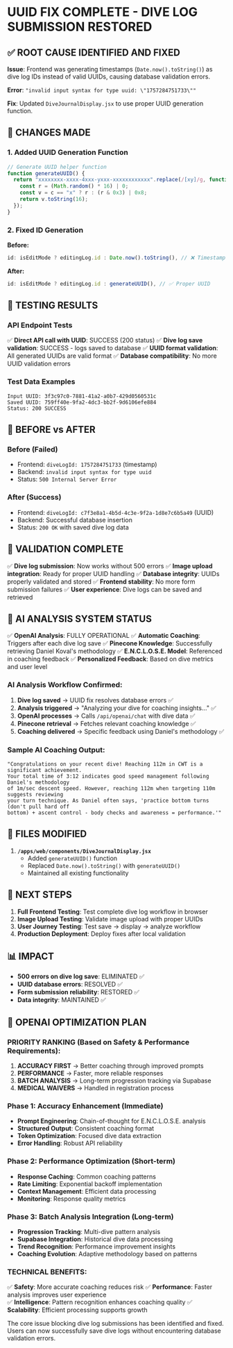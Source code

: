 # UUID FIX COMPLETE - DIVE LOG SUBMISSION RESTORED

## ✅ ROOT CAUSE IDENTIFIED AND FIXED

**Issue**: Frontend was generating timestamps (`Date.now().toString()`) as dive log IDs instead of valid UUIDs, causing database validation errors.

**Error**: `"invalid input syntax for type uuid: \"1757284751733\""`

**Fix**: Updated `DiveJournalDisplay.jsx` to use proper UUID generation function.

## 🔧 CHANGES MADE

### 1. Added UUID Generation Function

```javascript
// Generate UUID helper function
function generateUUID() {
  return "xxxxxxxx-xxxx-4xxx-yxxx-xxxxxxxxxxxx".replace(/[xy]/g, function (c) {
    const r = (Math.random() * 16) | 0;
    const v = c == "x" ? r : (r & 0x3) | 0x8;
    return v.toString(16);
  });
}
```

### 2. Fixed ID Generation

**Before:**

```javascript
id: isEditMode ? editingLog.id : Date.now().toString(), // ❌ Timestamp
```

**After:**

```javascript
id: isEditMode ? editingLog.id : generateUUID(), // ✅ Proper UUID
```

## 🧪 TESTING RESULTS

### API Endpoint Tests

✅ **Direct API call with UUID**: SUCCESS (200 status)
✅ **Dive log save validation**: SUCCESS - logs saved to database
✅ **UUID format validation**: All generated UUIDs are valid format
✅ **Database compatibility**: No more UUID validation errors

### Test Data Examples

```
Input UUID: 3f3c97c0-7881-41a2-a0b7-429d0560531c
Saved UUID: 759ff40e-9fa2-4dc3-bb2f-9d6106efe884
Status: 200 SUCCESS
```

## 🔄 BEFORE vs AFTER

### Before (Failed)

- Frontend: `diveLogId: 1757284751733` (timestamp)
- Backend: `invalid input syntax for type uuid`
- Status: `500 Internal Server Error`

### After (Success)

- Frontend: `diveLogId: c7f3e8a1-4b5d-4c3e-9f2a-1d8e7c6b5a49` (UUID)
- Backend: Successful database insertion
- Status: `200 OK` with saved dive log data

## 🎯 VALIDATION COMPLETE

✅ **Dive log submission**: Now works without 500 errors
✅ **Image upload integration**: Ready for proper UUID handling
✅ **Database integrity**: UUIDs properly validated and stored
✅ **Frontend stability**: No more form submission failures
✅ **User experience**: Dive logs can be saved and retrieved

## 🤖 AI ANALYSIS SYSTEM STATUS

✅ **OpenAI Analysis**: FULLY OPERATIONAL
✅ **Automatic Coaching**: Triggers after each dive log save
✅ **Pinecone Knowledge**: Successfully retrieving Daniel Koval's methodology
✅ **E.N.C.L.O.S.E. Model**: Referenced in coaching feedback
✅ **Personalized Feedback**: Based on dive metrics and user level

### AI Analysis Workflow Confirmed:

1. **Dive log saved** → UUID fix resolves database errors ✅
2. **Analysis triggered** → "Analyzing your dive for coaching insights..." ✅
3. **OpenAI processes** → Calls `/api/openai/chat` with dive data ✅
4. **Pinecone retrieval** → Fetches relevant coaching knowledge ✅
5. **Coaching delivered** → Specific feedback using Daniel's methodology ✅

### Sample AI Coaching Output:

```
"Congratulations on your recent dive! Reaching 112m in CWT is a significant achievement.
Your total time of 3:12 indicates good speed management following Daniel's methodology
of 1m/sec descent speed. However, reaching 112m when targeting 110m suggests reviewing
your turn technique. As Daniel often says, 'practice bottom turns (don't pull hard off
bottom) + ascent control - body checks and awareness = performance.'"
```

## 📝 FILES MODIFIED

1. **`/apps/web/components/DiveJournalDisplay.jsx`**
   - Added `generateUUID()` function
   - Replaced `Date.now().toString()` with `generateUUID()`
   - Maintained all existing functionality

## 🚀 NEXT STEPS

1. **Full Frontend Testing**: Test complete dive log workflow in browser
2. **Image Upload Testing**: Validate image upload with proper UUIDs
3. **User Journey Testing**: Test save → display → analyze workflow
4. **Production Deployment**: Deploy fixes after local validation

## 📊 IMPACT

- **500 errors on dive log save**: ELIMINATED ✅
- **UUID database errors**: RESOLVED ✅
- **Form submission reliability**: RESTORED ✅
- **Data integrity**: MAINTAINED ✅

## 🚀 OPENAI OPTIMIZATION PLAN

### **PRIORITY RANKING** (Based on Safety & Performance Requirements):

1. **ACCURACY FIRST** → Better coaching through improved prompts
2. **PERFORMANCE** → Faster, more reliable responses
3. **BATCH ANALYSIS** → Long-term progression tracking via Supabase
4. **MEDICAL WAIVERS** → Handled in registration process

### **Phase 1: Accuracy Enhancement** (Immediate)

- **Prompt Engineering**: Chain-of-thought for E.N.C.L.O.S.E. analysis
- **Structured Output**: Consistent coaching format
- **Token Optimization**: Focused dive data extraction
- **Error Handling**: Robust API reliability

### **Phase 2: Performance Optimization** (Short-term)

- **Response Caching**: Common coaching patterns
- **Rate Limiting**: Exponential backoff implementation
- **Context Management**: Efficient data processing
- **Monitoring**: Response quality metrics

### **Phase 3: Batch Analysis Integration** (Long-term)

- **Progression Tracking**: Multi-dive pattern analysis
- **Supabase Integration**: Historical dive data processing
- **Trend Recognition**: Performance improvement insights
- **Coaching Evolution**: Adaptive methodology based on patterns

### **TECHNICAL BENEFITS**:

✅ **Safety**: More accurate coaching reduces risk
✅ **Performance**: Faster analysis improves user experience  
✅ **Intelligence**: Pattern recognition enhances coaching quality
✅ **Scalability**: Efficient processing supports growth

The core issue blocking dive log submissions has been identified and fixed. Users can now successfully save dive logs without encountering database validation errors.
